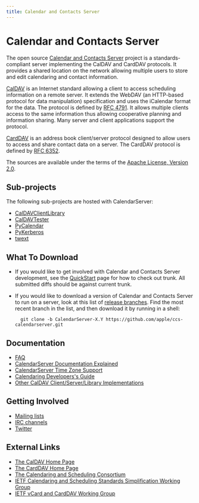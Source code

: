 ```yaml
---
title: Calendar and Contacts Server
---
```


Calendar and Contacts Server
============================

The open source [Calendar and Contacts Server](https://github.com/apple/ccs-calendarserver) project is a standards-compliant server implementing the CalDAV and CardDAV protocols. It provides a shared location on the network allowing multiple users to store and edit calendaring and contact information.

[CalDAV](http://caldav.calconnect.org/) is an Internet standard allowing a client to access scheduling information on a remote server. It extends the WebDAV (an HTTP-based protocol for data manipulation) specification and uses the iCalendar format for the data. The protocol is defined by [RFC 4791](http://www.ietf.org/rfc/rfc4791.txt). It allows multiple clients access to the same information thus allowing cooperative planning and information sharing. Many server and client applications support the protocol.

[CardDAV](http://carddav.calconnect.org/) is an address book client/server protocol designed to allow users to access and share contact data on a server. The CardDAV protocol is defined by [RFC 6352](http://www.ietf.org/rfc/rfc6352.txt).

The sources are available under the terms of the [Apache License, Version 2.0](http://www.apache.org/licenses/LICENSE-2.0.html).

## Sub-projects

The following sub-projects are hosted with CalendarServer:

* [CalDAVClientLibrary](CalDAVClientLibrary.html)
* [CalDAVTester](CalDAVTester.html)
* [PyCalendar](PyCalendar.html)
* [PyKerberos](PyKerberos.html)
* [twext](twext.html)

## What To Download

* If you would like to get involved with Calendar and Contacts Server development, see the [QuickStart](QuickStart.html) page for how to check out trunk. All submitted diffs should be against current trunk.
* If you would like to download a version of Calendar and Contacts Server to run on a server, look at this list of [release branches](https://github.com/apple/ccs-calendarserver/releases). Find the most recent branch in the list, and then download it by running in a shell:

        git clone -b CalendarServer-X.Y https://github.com/apple/ccs-calendarserver.git

## Documentation

* [FAQ](FAQ.html)
* [CalendarServer Documentation Explained](Documentation.html)
* [CalendarServer Time Zone Support](Timezones.html)
* [Calendaring Developers's Guide](http://devguide.calconnect.org/)
* [Other CalDAV Client/Server/Library Implementations](http://caldav.calconnect.org/implementations.html)

## Getting Involved

* [Mailing lists](MailingLists.html)
* [IRC channels](IRC.html)
* [Twitter](http://twitter.com/calendarserver/)

## External Links

* [The CalDAV Home Page](http://caldav.calconnect.org)
* [The CardDAV Home Page](http://carddav.calconnect.org)
* [The Calendaring and Scheduling Consortium](http://calconnect.org)
* [IETF Calendaring and Scheduling Standards Simplification Working Group](http://tools.ietf.org/wg/calsify/)
* [IETF vCard and CardDAV Working Group](http://tools.ietf.org/wg/vcarddav/)
